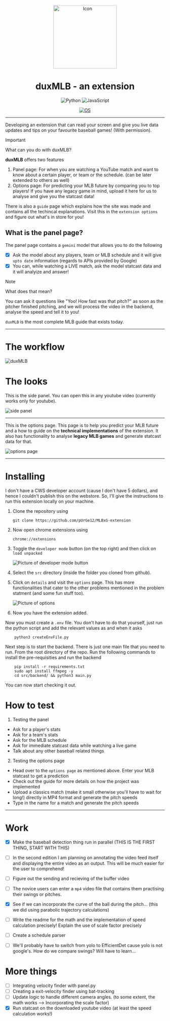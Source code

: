 <div align="center"><a name="readme-top"></a>

<img src="./images/icon.png" alt="Icon" style="width: 200px; height: auto;">

# duxMLB - an extension

<p align="center">
  <img src="https://img.shields.io/badge/Code-Python-informational?style=flat&logo=python&color=blue" alt="Python" />
  <img src="https://img.shields.io/badge/Code-JavaScript-informational?style=flat&logo=javascript&color=yellow" alt="JavaScript" />
</p>

[![OS](https://img.shields.io/badge/OS-linux%2C%20windows%2C%20macOS-0078D4)](https://docs.abblix.com/docs/technical-requirements)

</div>

---

Developing an extension that can read your screen and give you live data updates and tips on your favourite baseball games! (With permission). 

> [!IMPORTANT]
> What can you do with duxMLB?

**duxMLB** offers two features
1. Panel page: For when you are watching a YouTube match and want to know about a certain player, or team or the schedule. (can be later extended to others as well)
2. Options page: For predicting your MLB future by comparing you to top players! If you have any legacy game in mind, upload it here for us to analyse and give you the statcast data!

There is also a `guide` page which explains how the site was made and contains all the techincal explanations. Visit this in the `extension options` and figure out what's in store for you!

## What is the panel page?

The panel page contains a `gemini` model that allows you to do the following

- [x] Ask the model about any players, team or MLB schedule and it will give `upto date` information (regards to APIs provided by Google)
- [x] You can, while watching a LIVE match, ask the model statcast data and it will analyize and answer!

> [!NOTE]
> What does that mean?

You can ask it questions like "Yoo! How fast was that pitch?" as soon as the pitcher finished pitching, and we will process the video in the backend, analyse the speed and tell it to you!

`duxMLB` is the most complete MLB guide that exists today.

---

# The workflow

![duxMLB](images/duxMLB_v3.png)

# The looks

This is the side panel. You can open this in any youtube video (currently works only for youtube).

![side panel](images/panel.png)

---

This is the options page. This page is to help you predict your MLB future and a how to guide on the **technical implementations** of the extension. It also has functionality to analyse **legacy MLB games** and generate statcast data for that.

![options page](images/options.png)

---

# Installing

I don't have a CWS developer account (cause I don't have 5 dollars), and hence I couldn't publish this on the webstore. So, I'll give the instructions to run this extension locally on your machine.

1. Clone the repository using

       git clone https://github.com/pUrGe12/MLBxG-extension

2. Now open chrome extensions using

       chrome://extensions

3. Toggle the `developer mode` button (on the top right) and then click on `load unpacked`

   ![Picture of developer mode button](./images/Screenshot1.png)

5. Select the `src` directory (inside the folder you cloned from github).

6. Click on `details` and visit the `options` page. This has more functionalities that cater to the other problems mentioned in the problem statment (and some fun stuff too).
    
   ![Picture of options](./images/Screenshot2.png)

8. Now you have the extension added.

Now you must create a `.env` file. You don't have to do that yourself, just run the python script and add the relevant values as and when it asks

        python3 createEnvFile.py

Next step is to start the backend. There is just one main file that you need to run. From the root directory of the repo. Run the following commands to install the pre-requisities and run the backend

        pip install -r requirements.txt
        sudo apt install ffmpeg -y
        cd src/backend/ && python3 main.py



You can now start checking it out.

# How to test

1. Testing the panel

- Ask for a player's stats
- Ask for a team's stats
- Ask for the MLB schedule
- Ask for immediate statcast data while watching a live game
- Talk about any other baseball related things

2. Testing the options page

- Head over to the `options page` as mentioned above. Enter your MLB statcast to get a prediction
- Check out the guide for more details on how the project was implemented
- Upload a classics match (make it small otherwise you'll have to wait for long!) directly in MP4 format and generate the pitch speeds
- Type in the name for a match and generate the pitch speeds

---

# Work

- [x] Make the baseball detection thing run in parallel (THIS IS THE FIRST THING, START WITH THIS)

- [ ] In the second edition I am planning on annotating the video feed itself and displaying the entire video as an output. This will be much easier for the user to comprehend!
- [ ] Figure out the sending and recieving of the buffer video
- [ ] The novice users can enter a `mp4` video file that contains them practising their swings or pitches.
- [x] See if we can incorporate the curve of the ball during the pitch... (this we did using parabolic trajectory calculations)
- [ ] Write the readme for the math and the implementation of speed calculation precisely! Explain the use of scale factor precisely
- [ ] Create a schedule parser
- [ ] We'll probably have to switch from yolo to EfficientDet cause yolo is not google's.
How do we compare swings? Will have to learn...

# More things

- [ ] Integrating velocity finder with panel.py
- [ ] Creating a exit-velocity finder using bat-tracking
- [ ] Update logic to handle different camera angles. (to some extent, the math works --> Incorporating the scale factor)
- [x] Run statcast on the downloaded youtube video (at least the speed calculation works!)